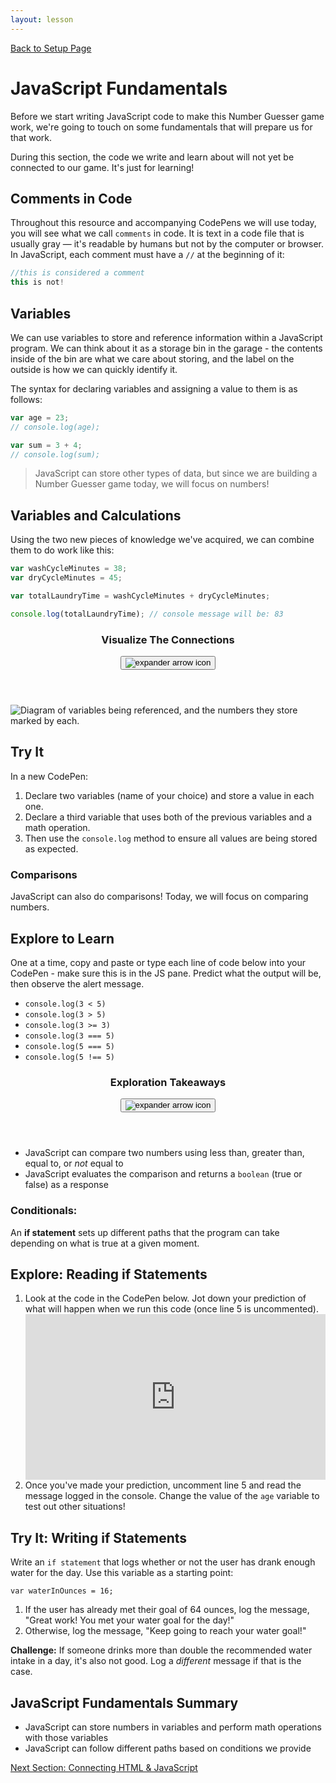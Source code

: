 ```yaml
---
layout: lesson
---
```


<a href="../">Back to Setup Page</a>

# JavaScript Fundamentals

Before we start writing JavaScript code to make this Number Guesser game work, we're going to touch on some fundamentals that will prepare us for that work.

During this section, the code we write and learn about will not yet be connected to our game. It's just for learning!

## Comments in Code

Throughout this resource and accompanying CodePens we will use today, you will see what we call `comments` in code. It is text in a code file that is usually gray — it's readable by humans but not by the computer or browser. In JavaScript, each comment must have a `//` at the beginning of it:

```js
//this is considered a comment
this is not!
```

## Variables

We can use variables to store and reference information within a JavaScript program. We can think about it as a storage bin in the garage - the contents inside of the bin are what we care about storing, and the label on the outside is how we can quickly identify it.

The syntax for declaring variables and assigning a value to them is as follows:

```js
var age = 23;
// console.log(age);

var sum = 3 + 4;
// console.log(sum);
```
>JavaScript can store other types of data, but since we are building a Number Guesser game today, we will focus on numbers!

## Variables and Calculations

Using the two new pieces of knowledge we've acquired, we can combine them to do work like this:

```js
var washCycleMinutes = 38;
var dryCycleMinutes = 45;

var totalLaundryTime = washCycleMinutes + dryCycleMinutes;

console.log(totalLaundryTime); // console message will be: 83
```

<div class="expander expander-lesson">
  <header>
    <h3 class="spicy-click">Visualize The Connections</h3>
    <div><button class="expander-btn"><img src="../../assets/icons/arrow.svg" alt="expander arrow icon" /></button></div>
  </header>
  <div class="hide">
    <img src="../assets/variable-sub.jpg" alt="Diagram of variables being referenced, and the numbers they store marked by each."/>
  </div>
</div>

<div class="try-it-new">
  <h2>Try It</h2>
  <p>In a new CodePen: </p>
    <ol>
      <li>Declare two variables (name of your choice) and store a value in each one.</li>
      <li>Declare a third variable that uses both of the previous variables and a math operation.</li>
      <li>Then use the <code>console.log</code> method to ensure all values are being stored as expected.</li>
    </ol>
</div>

### Comparisons

JavaScript can also do comparisons! Today, we will focus on comparing numbers.

<div class="try-it-new">
  <h2>Explore to Learn</h2>
  <p>One at a time, copy and paste or type each line of code below into your CodePen - make sure this is in the JS pane. Predict what the output will be, then observe the alert message.</p>
  <ul>
    <li><code class="try-it-code">console.log(3 < 5)</code></li>
    <li><code class="try-it-code">console.log(3 > 5)</code></li>
    <li><code class="try-it-code">console.log(3 >= 3)</code></li>
    <li><code class="try-it-code">console.log(3 === 5)</code></li>
    <li><code class="try-it-code">console.log(5 === 5)</code></li>
    <li><code class="try-it-code">console.log(5 !== 5)</code></li>
  </ul>
</div>

<div class="expander expander-lesson">
  <header>
    <h3 class="spicy-click">Exploration Takeaways</h3>
    <div><button class="expander-btn"><img src="../../assets/icons/arrow.svg" alt="expander arrow icon" /></button></div>
  </header>
  <div class="hide">
    <ul>
      <li>JavaScript can compare two numbers using less than, greater than, equal to, or <em>not</em> equal to</li>
      <li>JavaScript evaluates the comparison and returns a <code>boolean</code> (true or false) as a response</li>
    </ul>
  </div>
</div>

### Conditionals:

An **if statement** sets up different paths that the program can take depending on what is true at a given moment.

<div class="try-it-new">
  <h2>Explore: Reading if Statements</h2>
  <ol>
    <li>Look at the code in the CodePen below. Jot down your prediction of what will happen when we run this code (once line 5 is uncommented).</li>
    <iframe height="265" style="width: 100%;" scrolling="no" title="If Statement Explore/Try It" src="https://codepen.io/turing-trycoding/embed/ZEBezeX?height=265&theme-id=light&default-tab=js,result" frameborder="no" loading="lazy" allowtransparency="true" allowfullscreen="true">
  See the Pen <a href='https://codepen.io/turing-trycoding/pen/ZEBezeX'>If Statement Explore/Try It</a> by Try Coding
  (<a href='https://codepen.io/turing-trycoding'>@turing-trycoding</a>) on <a href='https://codepen.io'>CodePen</a>.</iframe>
    <li>Once you've made your prediction, uncomment line 5 and read the message logged in the console. Change the value of the <code class="try-it-code">age</code> variable to test out other situations!</li>
  </ol>
</div>

<div class="try-it-new">
  <h2>Try It: Writing if Statements</h2>
  <p>Write an <code>if statement</code> that logs whether or not the user has drank enough water for the day. Use this variable as a starting point:</p>
  <p><code>var waterInOunces = 16;</code></p>
  <ol>
    <li>If the user has already met their goal of 64 ounces, log the message, "Great work! You met your water goal for the day!"</li>
    <li>Otherwise, log the message, "Keep going to reach your water goal!"</li>
  </ol>
  <p><strong>Challenge:</strong> If someone drinks more than double the recommended water intake in a day, it's also not good. Log a <em>different</em> message if that is the case.</p>
</div>

## JavaScript Fundamentals Summary

- JavaScript can store numbers in variables and perform math operations with those variables
- JavaScript can follow different paths based on conditions we provide

<a href="../js-2">Next Section: Connecting HTML & JavaScript</a>
